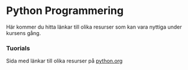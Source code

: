 # Python Programmering
Här kommer du hitta länkar till olika resurser som kan vara nyttiga under kursens gång.

### Tuorials
Sida med länkar till olika resurser på [python.org](https://wiki.python.org/moin/BeginnersGuide/Programmers)
